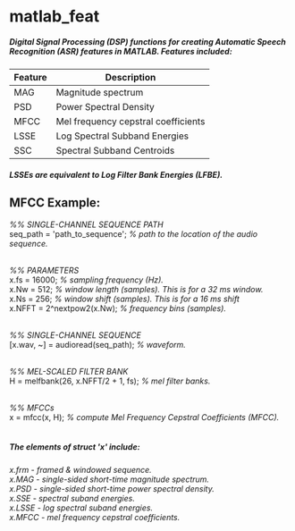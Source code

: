 # matlab_feat
##### Digital Signal Processing (DSP) functions for creating Automatic Speech Recognition (ASR) features in MATLAB. Features included:

Feature | Description
--------| -----------
 MAG | Magnitude spectrum
 PSD | Power Spectral Density
 MFCC | Mel frequency cepstral coefficients
 LSSE | Log Spectral Subband Energies
 SSC | Spectral Subband Centroids

##### LSSEs are equivalent to Log Filter Bank Energies (LFBE).


## MFCC Example:

*%% SINGLE-CHANNEL SEQUENCE PATH* <br />
seq_path = 'path_to_sequence'; *% path to the location of the audio sequence.* <br /> <br />

*%% PARAMETERS* <br />
x.fs = 16000; *% sampling frequency (Hz).* <br />
x.Nw = 512; *% window length (samples). This is for a 32 ms window.* <br />
x.Ns = 256; *% window shift (samples). This is for a 16 ms shift* <br />
x.NFFT = 2^nextpow2(x.Nw); *% frequency bins (samples).* <br /> <br />

*%% SINGLE-CHANNEL SEQUENCE* <br />
[x.wav, ~] = audioread(seq_path); *% waveform.* <br /> <br />

*%% MEL-SCALED FILTER BANK* <br />
H = melfbank(26, x.NFFT/2 + 1, fs); *% mel filter banks.* <br /> <br />

*%% MFCCs* <br />
x = mfcc(x, H); *% compute Mel Frequency Cepstral Coefficients (MFCC).* <br /> <br />

##### The elements of struct 'x' include:

*x.frm - framed & windowed sequence.* <br />
*x.MAG - single-sided short-time magnitude spectrum.* <br />
*x.PSD - single-sided short-time power spectral density.* <br />
*x.SSE - spectral suband energies.* <br />
*x.LSSE - log spectral suband energies.* <br />
*x.MFCC - mel frequency cepstral coefficients.* <br />
